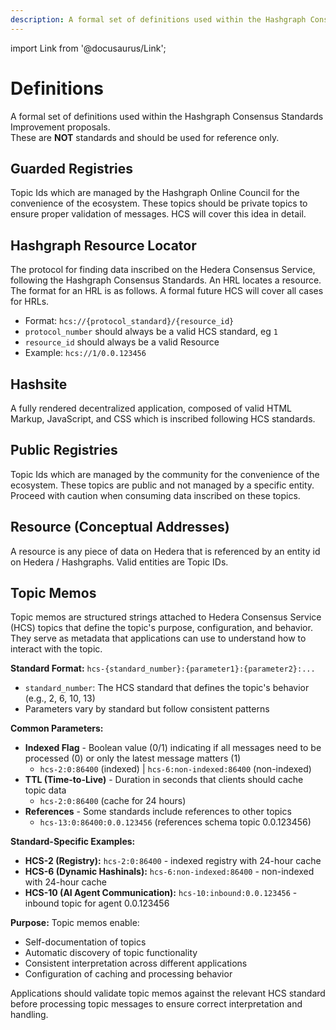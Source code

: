 ```yaml
---
description: A formal set of definitions used within the Hashgraph Consensus Standards Improvement proposals. These are NOT standards and should be used for reference only.
---
```


import Link from '@docusaurus/Link';

# Definitions

<div className="definitions-container">

<p className="definitions-intro">A formal set of definitions used within the Hashgraph Consensus Standards Improvement proposals.<br />These are <strong>NOT</strong> standards and should be used for reference only.</p>

<div className="definitions-list">

## Guarded Registries

Topic Ids which are managed by the Hashgraph Online Council for the convenience of the ecosystem. These topics should be private topics to ensure proper validation of messages. <Link to="/docs/standards/hcs-2">HCS</Link> will cover this idea in detail.

## Hashgraph Resource Locator

The protocol for finding data inscribed on the Hedera Consensus Service, following the Hashgraph Consensus Standards. An HRL locates a resource. The format for an HRL is as follows. A formal future HCS will cover all cases for HRLs.
- Format: `hcs://{protocol_standard}/{resource_id}`
- `protocol_number` should always be a valid HCS standard, eg `1`
- `resource_id` should always be a valid <Link to="#resource-conceptual-addresses">Resource</Link>
- Example: `hcs://1/0.0.123456`

## Hashsite

A fully rendered decentralized application, composed of valid HTML Markup, JavaScript, and CSS which is inscribed following HCS standards.

## Public Registries

Topic Ids which are managed by the community for the convenience of the ecosystem. These topics are public and not managed by a specific entity. Proceed with caution when consuming data inscribed on these topics.

## Resource (Conceptual Addresses)

A resource is any piece of data on Hedera that is referenced by an entity id on Hedera / Hashgraphs. Valid entities are Topic IDs.

## Topic Memos

Topic memos are structured strings attached to Hedera Consensus Service (HCS) topics that define the topic's purpose, configuration, and behavior. They serve as metadata that applications can use to understand how to interact with the topic.

<div className="memo-details">

**Standard Format:** `hcs-{standard_number}:{parameter1}:{parameter2}:...`
- `standard_number`: The HCS standard that defines the topic's behavior (e.g., 2, 6, 10, 13)
- Parameters vary by standard but follow consistent patterns

**Common Parameters:**
- **Indexed Flag** - Boolean value (0/1) indicating if all messages need to be processed (0) or only the latest message matters (1)
  - `hcs-2:0:86400` (indexed) | `hcs-6:non-indexed:86400` (non-indexed)
- **TTL (Time-to-Live)** - Duration in seconds that clients should cache topic data
  - `hcs-2:0:86400` (cache for 24 hours)
- **References** - Some standards include references to other topics
  - `hcs-13:0:86400:0.0.123456` (references schema topic 0.0.123456)

**Standard-Specific Examples:**
- **HCS-2 (Registry):** `hcs-2:0:86400` - indexed registry with 24-hour cache
- **HCS-6 (Dynamic Hashinals):** `hcs-6:non-indexed:86400` - non-indexed with 24-hour cache
- **HCS-10 (AI Agent Communication):** `hcs-10:inbound:0.0.123456` - inbound topic for agent 0.0.123456

**Purpose:** Topic memos enable:
- Self-documentation of topics
- Automatic discovery of topic functionality
- Consistent interpretation across different applications
- Configuration of caching and processing behavior

<div className="note">Applications should validate topic memos against the relevant HCS standard before processing topic messages to ensure correct interpretation and handling.</div>

</div>

</div>

</div>

<style jsx>{`
  /* Apply gradient to the main title */
  h1 {
    background: linear-gradient(90deg, #5599fe 0%, #b56cff 50%, #48df7b 100%);
    -webkit-background-clip: text;
    -webkit-text-fill-color: transparent;
    background-clip: text;
    font-weight: 700;
    font-size: 2.5rem;
  }

  .definitions-container {
    max-width: 900px;
    margin: 0 auto;
    margin-top: -2rem; /* Reduce gap after h1 */
    position: relative;
  }

  /* Add subtle background pattern */
  .definitions-container::before {
    content: '';
    position: absolute;
    top: -100px;
    left: -50%;
    right: -50%;
    height: 300px;
    background: radial-gradient(ellipse at center, rgba(85, 153, 254, 0.05) 0%, transparent 70%);
    z-index: -1;
    pointer-events: none;
  }

  .definitions-intro {
    text-align: left;
    color: var(--ifm-color-emphasis-700);
    margin-top: -3.5rem !important;
    margin-bottom: 0.75rem;
    font-size: 1.05rem;
    line-height: 1.7;
  }

  .definitions-list {
    /* No need for max-width here since parent container handles it */
  }

  .definitions-list h2 {
    font-size: 1.25rem;
    margin-top: 1.5rem;
    margin-bottom: 0.5rem;
    padding-bottom: 0.25rem;
    border-bottom: 1px solid var(--ifm-color-emphasis-200);
    position: relative;
    transition: all 0.3s ease;
  }

  /* Add gradient accent on hover */
  .definitions-list h2::after {
    content: '';
    position: absolute;
    bottom: -1px;
    left: 0;
    width: 0;
    height: 2px;
    background: linear-gradient(90deg, #5599fe 0%, #b56cff 50%, #48df7b 100%);
    transition: width 0.3s ease;
  }

  .definitions-list h2:hover::after {
    width: 100px;
  }

  .definitions-list h2:first-child {
    margin-top: 0;
  }

  .definitions-list ul {
    margin: 0.25rem 0 0.5rem 1.25rem;
    padding: 0;
  }

  .definitions-list li {
    margin: 0.125rem 0;
    line-height: 1.5;
  }

  .definitions-list code {
    background: var(--ifm-code-background);
    padding: 0.125rem 0.25rem;
    border-radius: 0.25rem;
    font-size: 0.85rem;
  }

  .memo-details {
    margin-top: 0.5rem;
    margin-left: 0;
    padding-left: 1rem;
    border-left: 2px solid var(--ifm-color-emphasis-200);
    position: relative;
  }

  /* Gradient border effect */
  .memo-details::before {
    content: '';
    position: absolute;
    left: 0;
    top: 0;
    bottom: 0;
    width: 2px;
    background: linear-gradient(180deg, #5599fe 0%, #b56cff 50%, #48df7b 100%);
    opacity: 0;
    transition: opacity 0.3s ease;
  }

  .memo-details:hover::before {
    opacity: 1;
  }

  .memo-details > p {
    margin: 0.5rem 0;
    line-height: 1.6;
  }

  .memo-details strong {
    color: var(--ifm-color-primary);
    font-weight: 600;
  }

  /* Style code blocks with gradient shadow */
  .definitions-list code {
    background: var(--ifm-code-background);
    padding: 0.125rem 0.25rem;
    border-radius: 0.25rem;
    font-size: 0.85rem;
    transition: all 0.2s ease;
  }

  .definitions-list code:hover {
    box-shadow: 0 2px 8px rgba(85, 153, 254, 0.15);
    transform: translateY(-1px);
  }

  .memo-details ul {
    margin: 0.25rem 0 0.75rem 1.25rem;
  }

  .memo-details li {
    margin: 0.125rem 0;
  }

  .note {
    margin-top: 0.75rem;
    padding: 0.75rem;
    background: var(--ifm-color-info-contrast-background);
    border-left: 3px solid var(--ifm-color-info);
    border-radius: 0.25rem;
    font-size: 0.85rem;
    line-height: 1.5;
    position: relative;
    overflow: hidden;
  }

  /* Gradient accent effect */
  .note::before {
    content: '';
    position: absolute;
    top: 0;
    left: 0;
    right: 0;
    height: 1px;
    background: linear-gradient(90deg, #5599fe 0%, #b56cff 50%, #48df7b 100%);
    opacity: 0.5;
  }

  /* Add hover effect for list items */
  .definitions-list li {
    transition: color 0.2s ease;
  }

  .definitions-list li:hover {
    color: var(--ifm-color-primary);
  }


  /* Dark mode adjustments */
  [data-theme='dark'] .definitions-list h2 {
    border-bottom-color: var(--ifm-color-emphasis-300);
  }

  [data-theme='dark'] .memo-details {
    border-left-color: var(--ifm-color-emphasis-400);
  }

  [data-theme='dark'] .note {
    background: rgba(66, 153, 225, 0.1);
  }

`}</style>
